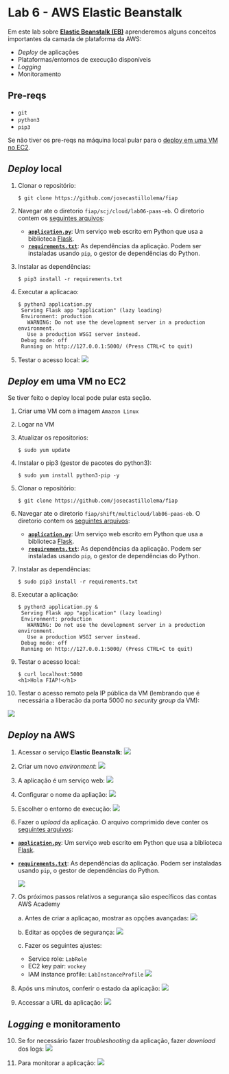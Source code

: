 # Lab 6 - AWS Elastic Beanstalk

Em este lab sobre [**Elastic Beanstalk (EB)**](https://aws.amazon.com/pt/elasticbeanstalk/) aprenderemos alguns conceitos importantes da camada de plataforma da AWS:
 - *Deploy* de aplicações
 - Plataformas/entornos de execução disponíveis
 - *Logging*
 - Monitoramento
 
## Pre-reqs

 - `git`
 - `python3`
 - `pip3`

Se não tiver os pre-reqs na máquina local pular para o [deploy em uma VM no EC2](#deploy-em-uma-vm-no-ec2).

## *Deploy* local

 1. Clonar o repositório:
    ```
    $ git clone https://github.com/josecastillolema/fiap
    ```

 2. Navegar ate o diretorio `fiap/scj/cloud/lab06-paas-eb`. O diretorio contem os [seguintes arquivos](https://github.com/josecastillolema/fiap/tree/master/shift/multicloud/lab06-paas-eb):
 
    - [**`application.py`**](https://github.com/josecastillolema/fiap/blob/master/shift/multicloud/lab06-paas-eb/application.py): Um serviço web escrito em Python que usa a biblioteca [Flask](https://flask.palletsprojects.com/en/1.1.x/).
    - [**`requirements.txt`**](https://github.com/josecastillolema/fiap/blob/master/shift/multicloud/lab06-paas-eb/requirements.txt): As dependências da aplicação. Podem ser instaladas usando `pip`, o gestor de dependências do Python.

 3. Instalar as dependências:
    ```
    $ pip3 install -r requirements.txt
    ```

 4. Executar a aplicacao:
    ```
    $ python3 application.py
     Serving Flask app "application" (lazy loading)
     Environment: production
       WARNING: Do not use the development server in a production environment.
       Use a production WSGI server instead.
     Debug mode: off
     Running on http://127.0.0.1:5000/ (Press CTRL+C to quit)
    ```

 5. Testar o acesso local:
    ![](https://raw.githubusercontent.com/josecastillolema/fiap/master/shift/multicloud/img/eb11.png)
   
## *Deploy* em uma VM no EC2

Se tiver feito o deploy local pode pular esta seção.

1. Criar uma VM com a imagem `Amazon Linux`

2. Logar na VM

3. Atualizar os repositorios:
    ```
    $ sudo yum update
    ```

4. Instalar o pip3 (gestor de pacotes do python3):
    ```
    $ sudo yum install python3-pip -y
    ```

5. Clonar o repositório:
    ```
    $ git clone https://github.com/josecastillolema/fiap
    ```

6. Navegar ate o diretorio `fiap/shift/multicloud/lab06-paas-eb`. O diretorio contem os [seguintes arquivos](https://github.com/josecastillolema/fiap/tree/master/shift/multicloud/lab06-paas-eb):
    - [**`application.py`**](https://github.com/josecastillolema/fiap/blob/master/shift/multicloud/lab06-paas-eb/application.py): Um serviço web escrito em Python que usa a biblioteca [Flask](https://flask.palletsprojects.com/en/1.1.x/).
    - [**`requirements.txt`**](https://github.com/josecastillolema/fiap/blob/master/shift/multicloud/lab06-paas-eb/requirements.txt): As dependências da aplicação. Podem ser instaladas usando `pip`, o gestor de dependências do Python.
 
7. Instalar as dependências:
    ```
    $ sudo pip3 install -r requirements.txt
    ```

8. Executar a aplicação:
    ```
    $ python3 application.py &
     Serving Flask app "application" (lazy loading)
     Environment: production
       WARNING: Do not use the development server in a production environment.
       Use a production WSGI server instead.
     Debug mode: off
     Running on http://127.0.0.1:5000/ (Press CTRL+C to quit)
    ```

9. Testar o acesso local:
    ```
    $ curl localhost:5000
    <h1>Hola FIAP!</h1>
    ```

10. Testar o acesso remoto pela IP pública da VM (lembrando que é necessária a liberacão da porta 5000 no *security group* da VM):

   ![](https://raw.githubusercontent.com/josecastillolema/fiap/master/shift/multicloud/img/eb10.png)

## *Deploy* na AWS
 
1. Acessar o serviço **Elastic Beanstalk**:
   ![](https://raw.githubusercontent.com/josecastillolema/fiap/master/shift/multicloud/img/eb0.png)

2. Criar um novo *environment*:
   ![](https://raw.githubusercontent.com/josecastillolema/fiap/master/shift/multicloud/img/eb1.png)

3. A aplicação é um serviço web:
   ![](https://raw.githubusercontent.com/josecastillolema/fiap/master/shift/multicloud/img/eb2.png)
   
4. Configurar o nome da apliação:
   ![](https://raw.githubusercontent.com/josecastillolema/fiap/master/shift/multicloud/img/eb3.png)

5. Escolher o entorno de execução:
   ![](https://raw.githubusercontent.com/josecastillolema/fiap/master/shift/multicloud/img/eb4.png)
   
6. Fazer o *upload* da aplicação. O arquivo comprimido deve conter os [seguintes arquivos](https://github.com/josecastillolema/fiap/tree/master/shift/multicloud/lab06-paas-eb):
 - [**`application.py`**](https://github.com/josecastillolema/fiap/blob/master/shift/multicloud/lab06-paas-eb/application.py): Um serviço web escrito em Python que usa a biblioteca [Flask](https://flask.palletsprojects.com/en/1.1.x/).
 - [**`requirements.txt`**](https://github.com/josecastillolema/fiap/blob/master/shift/multicloud/lab06-paas-eb/requirements.txt): As dependências da aplicação. Podem ser instaladas usando `pip`, o gestor de dependências do Python.
 
   ![](https://raw.githubusercontent.com/josecastillolema/fiap/master/shift/multicloud/img/eb5.png)

7. Os próximos passos relativos a segurança são específicos das contas AWS Academy

    a. Antes de criar a aplicaçao, mostrar as opções avançadas:
     ![](https://raw.githubusercontent.com/josecastillolema/fiap/master/shift/multicloud/img/eb12.png)

    b. Editar as opções de segurança:
     ![](https://raw.githubusercontent.com/josecastillolema/fiap/master/shift/multicloud/img/eb13.png)
     
    c. Fazer os seguintes ajustes:
    * Service role: `LabRole`
    * EC2 key pair: `vockey`
    * IAM instance profile: `LabInstanceProfile`
     ![](https://raw.githubusercontent.com/josecastillolema/fiap/master/shift/multicloud/img/eb14.png)


8. Após uns minutos, conferir o estado da aplicação:
   ![](https://raw.githubusercontent.com/josecastillolema/fiap/master/shift/multicloud/img/eb6.png)

9. Accessar a URL da aplicação:
   ![](https://raw.githubusercontent.com/josecastillolema/fiap/master/shift/multicloud/img/eb7.png)

## *Logging* e monitoramento

10. Se for necessário fazer *troubleshooting* da aplicação, fazer *download* dos logs:
   ![](https://raw.githubusercontent.com/josecastillolema/fiap/master/shift/multicloud/img/eb8.png)

11. Para monitorar a aplicação:
   ![](https://raw.githubusercontent.com/josecastillolema/fiap/master/shift/multicloud/img/eb9.png)

